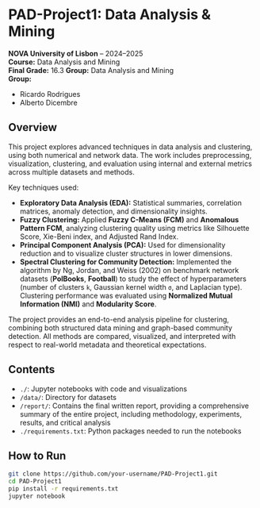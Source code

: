 # PAD-Project1: Data Analysis & Mining  
**NOVA University of Lisbon** – 2024–2025  
**Course:** Data Analysis and Mining  
**Final Grade:** 16.3
**Group:** Data Analysis and Mining  
**Group:** 
  - Ricardo Rodrigues
  - Alberto Dicembre 

## Overview

This project explores advanced techniques in data analysis and clustering, using both numerical and network data. The work includes preprocessing, visualization, clustering, and evaluation using internal and external metrics across multiple datasets and methods.

Key techniques used:

- **Exploratory Data Analysis (EDA):** Statistical summaries, correlation matrices, anomaly detection, and dimensionality insights.
- **Fuzzy Clustering:** Applied **Fuzzy C-Means (FCM)** and **Anomalous Pattern FCM**, analyzing clustering quality using metrics like Silhouette Score, Xie-Beni index, and Adjusted Rand Index.
- **Principal Component Analysis (PCA):** Used for dimensionality reduction and to visualize cluster structures in lower dimensions.
- **Spectral Clustering for Community Detection:** Implemented the algorithm by Ng, Jordan, and Weiss (2002) on benchmark network datasets (**PolBooks**, **Football**) to study the effect of hyperparameters (number of clusters `k`, Gaussian kernel width `σ`, and Laplacian type). Clustering performance was evaluated using **Normalized Mutual Information (NMI)** and **Modularity Score**.

The project provides an end-to-end analysis pipeline for clustering, combining both structured data mining and graph-based community detection. All methods are compared, visualized, and interpreted with respect to real-world metadata and theoretical expectations.

## Contents

- `./`: Jupyter notebooks with code and visualizations  
- `/data/`: Directory for datasets
- `/report/`: Contains the final written report, providing a comprehensive summary of the entire project, including methodology, experiments, results, and critical analysis
- `./requirements.txt`: Python packages needed to run the notebooks

## How to Run

```bash
git clone https://github.com/your-username/PAD-Project1.git
cd PAD-Project1
pip install -r requirements.txt
jupyter notebook
